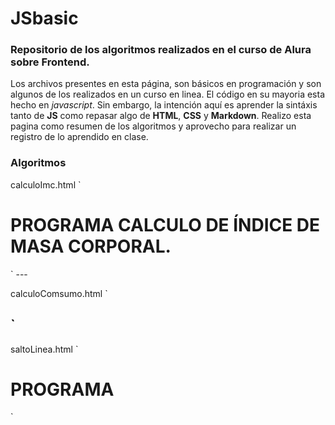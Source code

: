 # JSbasic
### Repositorio de los algoritmos realizados en el curso de Alura sobre Frontend.

Los archivos presentes en esta página, son básicos en programación y son algunos de los realizados en un curso en linea. El código en su mayoria esta hecho en *javascript*. Sin embargo, la intención aquí es aprender la sintáxis tanto de **JS** como repasar algo de **HTML**, **CSS** y **Markdown**. Realizo esta pagina como resumen de los algoritmos y aprovecho para realizar un registro de lo aprendido en clase.

### Algoritmos
calculoImc.html
`
<meta charset="UTF-8">

<h1>PROGRAMA CALCULO DE ÍNDICE DE MASA CORPORAL.</h1>
<script>
    var numeroSalto = 3; // estos variable cambia los saltos de línea cuando se invoca la funcion "imprimir".
    
        function saltarLinea(salto) {
            // repeat multiplica un string tantas veces como su argumento.
            document.write("<br>".repeat(salto));
            document.write("<hr>");
        }

        function imprimir(frase){
            document.write(frase);
            saltarLinea(numeroSalto);
        }
    
        function calcularImc(nombre, peso, altura) {
            imc = peso/(altura*altura);
            imprimir("El índice de IMC de "+ nombre +" es: " + Number(imc.toFixed(2)));
        }

    var nombre = prompt("Ingrese su nombre: ")
    var peso = prompt("Ingrese su peso: ");
    var altura = prompt("Ingrese su altura: ");

    calcularImc(nombre, peso, altura);    
    
</script>
`
---

calculoComsumo.html
`
<meta charset="UTF-8">
<script>

    document.write("<h3>¿Alcohol o gasolina?</h3><br>");
    document.write("Calculo de la eficiencia de consumo.<br>");
    document.write("Comparación entre alcohol o gasolina.<br>");
    document.write("<br>");
    document.write("Capacidad del tanque: <i>40 litros</i>.<br>");
    document.write("Kilometros recorridos con gasolina: <i>480 litros</i>.<br>");
    document.write("Kilometros recorridos con alcohol: <i>300 litros</i>.<br>");
    var eficiencia_gasolina = 480/40;
    var eficiencia_alcohol = 300/40;
    document.write("La eficiencia del carro con gasolina es: <i>"+eficiencia_gasolina +"</i> k/litro.<br>");
    document.write("La eficiencia del carro con alcohol es: <i>"+eficiencia_alcohol +"</i> k/litro.<br>");

</script>
`
---

saltoLinea.html
`
<meta charset="UTF-8">

<h1>PROGRAMA</h1>
<script>

        function saltarLinea(salto) {
            document.write("<br>".repeat(salto));
            document.write("<hr>");
        }

        function imprimir(frase){
            document.write(frase);
            saltarLinea(numeroSalto);
        }
    
    var anho = 2023;
    var numeroSalto = 3;

    imprimir("Juan tiene " + (anho - 1995) + " años.");
    
    imprimir("Pedro tiene " + (anho - 1990) + " años.");
    
    imprimir("Amanda tiene " + (anho - 1998) + " años.");
    
    imprimir("Lina tiene " + (anho - 2000) + " años.");
    

</script>
`